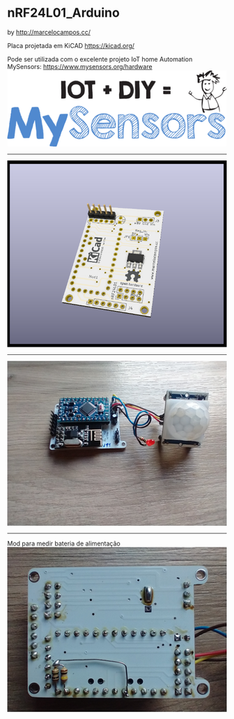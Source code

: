 # nRF24L01_Arduino

by
http://marcelocampos.cc/

Placa projetada em KiCAD
https://kicad.org/

Pode ser utilizada com o excelente projeto IoT home Automation MySensors:
https://www.mysensors.org/hardware
![Screenshot](MySensorsLogo.svg.png)

---

![Screenshot](nRF24L01-Board-Render1.PNG)

---
![Screenshot](nRF24L01Arduino-Board1.jpg)

---
Mod para medir bateria de alimentação
![Screenshot](nRF24L01Arduino-ModBatMeter.jpg)




